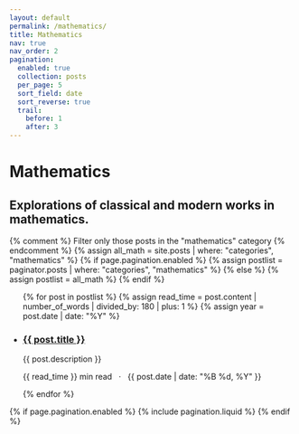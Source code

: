 ```yaml
---
layout: default
permalink: /mathematics/
title: Mathematics
nav: true
nav_order: 2
pagination:
  enabled: true
  collection: posts
  per_page: 5
  sort_field: date
  sort_reverse: true
  trail:
    before: 1
    after: 3
---
```


<div class="post">

  <div class="header-bar">
    <h1>Mathematics</h1>
    <h2>Explorations of classical and modern works in mathematics.</h2>
  </div>

  {% comment %}
  Filter only those posts in the "mathematics" category
  {% endcomment %}
  {% assign all_math = site.posts | where: "categories", "mathematics" %}
  {% if page.pagination.enabled %}
    {% assign postlist = paginator.posts | where: "categories", "mathematics" %}
  {% else %}
    {% assign postlist = all_math %}
  {% endif %}

  <ul class="post-list">
    {% for post in postlist %}
      {% assign read_time = post.content | number_of_words | divided_by: 180 | plus: 1 %}
      {% assign year = post.date | date: "%Y" %}
      <li>
        <h3><a href="{{ post.url | relative_url }}">{{ post.title }}</a></h3>
        <p>{{ post.description }}</p>
        <p class="post-meta">
          {{ read_time }} min read &nbsp; &middot; &nbsp;
          {{ post.date | date: "%B %d, %Y" }}
        </p>
      </li>
    {% endfor %}
  </ul>

  {% if page.pagination.enabled %}
    {% include pagination.liquid %}
  {% endif %}

</div>
